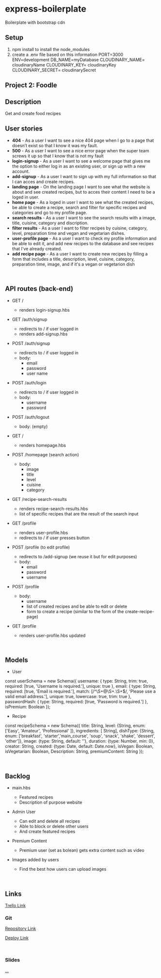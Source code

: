 # express-boilerplate
Boilerplate with bootstrap cdn 
## Setup
 1) npm install to install the node_modules 
 2) create a .env file based on this information 
  PORT=3000
  ENV=development
  DB_NAME=myDatabase
  CLOUDINARY_NAME= cloudinaryName
  CLOUDINARY_KEY= cloudinaryKey
  CLOUDINARY_SECRET= cloudinarySecret

## Project 2: Foodle

## Description
Get and create food recipes
<br>

## User stories
- **404** - As a user I want to see a nice 404 page when I go to a page that doesn’t exist so that I know it was my fault.
- **500** - As a user I want to see a nice error page when the super team screws it up so that I know that is not my fault
- **login-signup** - As a user I want to see a welcome page that gives me the option to either log in as an existing user, or sign up with a new account. 
- **add-signup** - As a user I want to sign up with my full information so that I can acces and create recipes.
- **landing page** - On the landing page I want to see what the website is about and see created recipes, but to acces their content I need to be a loged in user.
- **home page** - As a loged in user I want to see what the created recipes, be able to create a recipe, search and filter for specific recipes and categories and go to my profile page.
- **search results** - As a user I want to see the search results with a image, title, cuisine, category and discription.
- **filter results** - As a user I want to filter recipes by cuisine, category, level, preparation time and vegan and vegetarian dishes.
- **user-profile page** - As a user I want to check my profile information and be able to edit it, and add new recipes to the database and see recipes that I've already created.
- **add recipe page** - As a user I want to create new recipes by filling a form that includes a title, description, level, cuisine, category, preparation time, image, and if it's a vegan or vegetarion dish
<br>

## API routes (back-end)

- GET / 
  - renders login-signup.hbs
- GET /auth/signup
  - redirects to / if user logged in
  - renders add-signup.hbs
- POST /auth/signup
  - redirects to / if user logged in
  - body:
    - email
    - password
    - user name
- POST /auth/login
  - redirects to / if user logged in
  - body:
    - username
    - password
- POST /auth/logout
  - body: (empty)

- GET /
  - renders homepage.hbs
- POST /homepage (search action)
  - body: 
    - image
    - title
    - level
    - cuisine
    - category
- GET /recipe-search-results
  - renders recipe-search-results.hbs
  - list of specific recipes that are the result of the search input

  
- GET /profile
  - renders user-profile.hbs
  - redirects to / if user presses button
- POST /profile (to edit profile)
  - redirects to /add-signup (we reuse it but for edit purposes)
  - body:
    - email
    - password
    - username
- POST /profile
  - body:
    - username
    - list of created recipes and be able to edit or delete
    - form to create a recipe (similar to the form of the create-recipe-page)
- GET /profile
  - renders user-profile.hbs updated

<br>

## Models
 
 - User 

 const userSchema = new Schema({
  username: {
    type: String,
    trim: true,
    required: [true, 'Username is required.'],
    unique: true
  },
  email: {
    type: String,
    required: [true, 'Email is required.'],
    match: [/^\S+@\S+\.\S+$/, 'Please use a valid email address.'],
    unique: true,
    lowercase: true,
    trim: true
  },
  passwordHash: {
    type: String,
    required: [true, 'Password is required.']
  },
  isPremium: Boolean
});

- Recipe 

const recipeSchema = new Schema({
  title: String,
  level: {String, enum: ['Easy', 'Amateur', 'Professional' ]},
  ingredients: [ String],
  dishType: {String, enum: ['breakfast', 'starter','main_course', 'soup', 'snack', 'shake', 'dessert', 'other']},
  image: {type: String, default: ''},
  duration: {type: Number, min: 0},
  creator: String,
  created: {type: Date, default: Date.now},
  isVegan: Boolean,
  isVegetarian: Boolean,
  Description: String,
  premiumContent: String
});

<br>
    
## Backlog

 - main.hbs
    - Featured recipes
    - Description of purpose website
    
 - Admin User
    - Can edit and delete all recipes
    - Able to block or delete other users
    - And create featured recipes
    
 - Premium Content
    - Premium user (set as bolean) gets extra content such as video 
    
 - Images added by users
    - Find the best how users can upload images
    
<br>

## Links
[Trello Link](https://trello.com/b/y9y21NaE/2nd-project-no-name)


### Git
[Repository Link](https://github.com/AmanoLX/ProjectTwo)

[Deploy Link](...)

<br>

### Slides
[...]()